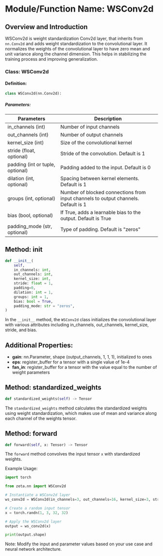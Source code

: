 # Module/Function Name: WSConv2d

## Overview and Introduction
WSConv2d is weight standardization Conv2d layer, that inherits from `nn.Conv2d` and adds weight standardization to the convolutional layer. It normalizes the weights of the convolutional layer to have zero mean and unit variance along the channel dimension. This helps in stabilizing the training process and improving generalization.

### Class: WSConv2d
#### Definition:
```python
class WSConv2d(nn.Conv2d):
```

##### Parameters:
Parameters | Description
--- | ---
in_channels (int) | Number of input channels
out_channels (int) | Number of output channels
kernel_size (int) | Size of the convolutional kernel
stride (float, optional) | Stride of the convolution. Default is 1
padding (int or tuple, optional) | Padding added to the input. Default is 0
dilation (int, optional) | Spacing between kernel elements. Default is 1
groups (int, optional) | Number of blocked connections from input channels to output channels. Default is 1
bias (bool, optional) | If True, adds a learnable bias to the output. Default is True
padding_mode (str, optional) | Type of padding. Default is "zeros"

## Method: init
```python
def __init__(
    self,
    in_channels: int,
    out_channels: int,
    kernel_size: int,
    stride: float = 1,
    padding=0,
    dilation: int = 1,
    groups: int = 1,
    bias: bool = True,
    padding_mode: str = "zeros",
)
```
In the `__init__` method, the `WSConv2d` class initializes the convolutional layer with various attributes including in_channels, out_channels, kernel_size, stride, and bias. 

## Additional Properties:
- **gain**: nn.Parameter, shape (output_channels, 1, 1, 1), initialized to ones
- **eps**: register_buffer for a tensor with a single value of 1e-4
- **fan_in**: register_buffer for a tensor with the value equal to the number of weight parameters

## Method: standardized_weights
```python
def standardized_weights(self) -> Tensor
```
The `standardized_weights` method calculates the standardized weights using weight standardization, which makes use of mean and variance along each channel of the weights tensor.

## Method: forward
```python
def forward(self, x: Tensor) -> Tensor
```
The `forward` method convolves the input tensor `x` with standardized weights.

Example Usage:
```python
import torch

from zeta.nn import WSConv2d

# Instantiate a WSConv2d layer
ws_conv2d = WSConv2d(in_channels=3, out_channels=16, kernel_size=3, stride=1, padding=1)

# Create a random input tensor
x = torch.randn(1, 3, 32, 32)

# Apply the WSConv2d layer
output = ws_conv2d(x)

print(output.shape)
```
Note: Modify the input and parameter values based on your use case and neural network architecture.

